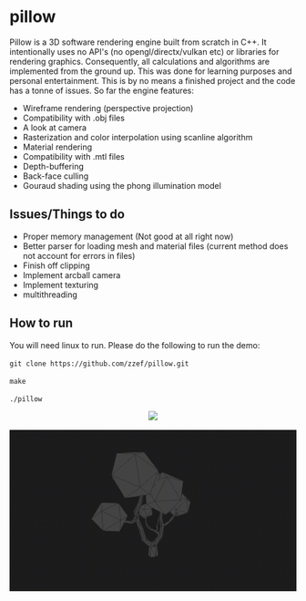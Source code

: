# pillow

Pillow is a 3D software rendering engine built from scratch in C++. It intentionally uses no API's (no opengl/directx/vulkan etc) or libraries for rendering graphics. Consequently, all calculations and algorithms are implemented from the ground up. This was done for learning purposes and personal entertainment. This is by no means a finished project and the code has a tonne of issues. So far the engine features:

- Wireframe rendering (perspective projection)
- Compatibility with .obj files
- A look at camera
- Rasterization and color interpolation using scanline algorithm
- Material rendering 
- Compatibility with .mtl files
- Depth-buffering
- Back-face culling
- Gouraud shading using the phong illumination model

## Issues/Things to do
- Proper memory management (Not good at all right now)
- Better parser for loading mesh and material files (current method does not account for errors in files)
- Finish off clipping
- Implement arcball camera
- Implement texturing
- multithreading

## How to run
You will need linux to run. Please do the following to run the demo:

`git clone https://github.com/zzef/pillow.git`

`make`

`./pillow`

<p align="center">
  <img src="https://raw.githubusercontent.com/zzef/pillow/master/docs/sample3.gif">
</p>

<p align="center">
  <img src="https://raw.githubusercontent.com/zzef/pillow/master/docs/sample.gif">
</p>
